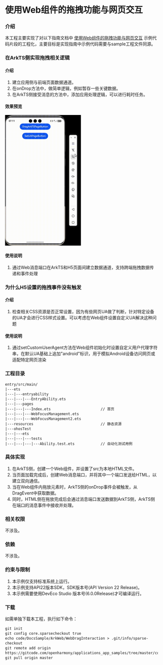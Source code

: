# 使用Web组件的拖拽功能与网页交互

### 介绍

本工程主要实现了对以下指南文档中 [使用Web组件的拖拽功能与网页交互](https://docs.openharmony.cn/pages/v6.0/zh-cn/application-dev/web/web_drag.md) 示例代码片段的工程化，主要目标是实现指南中示例代码需要与sample工程文件同源。

### 在ArkTS侧实现拖拽相关逻辑

#### 介绍

1. 建立应用侧与前端页面数据通道。
2. 在onDrop方法中，做简单逻辑，例如暂存一些关键数据。
3. 在ArkTS侧接受消息的方法中，添加应用处理逻辑，可以进行耗时任务。

#### 效果预览

<img src="screenshots/DragArkTSPage.gif" width="250">

#### 使用说明

1. 通过Web消息端口在ArkTS和H5页面间建立数据通道，支持跨端拖拽数据传递和事件处理

### 为什么H5设置的拖拽事件没有触发

#### 介绍

1. 检查相关CSS资源是否正常设置，因为有些网页UA做了判断，针对特定设备的UA才会进行CSS样式设置。可以考虑在Web组件设置自定义UA解决这种问题

#### 使用说明

1. 通过setCustomUserAgent方法在Web组件初始化时设置自定义用户代理字符串，在默认UA基础上追加"android"标识，用于模拟Android设备访问网页或适配特定网页渲染

### 工程目录

```
entry/src/main/
|---ets
|---|---entryability
|---|---|---EntryAbility.ets
|---|---pages
|---|---|---Index.ets						// 首页
|---|---|---WebFocusManagement.ets
|---|---|---WebFocusManagement2.ets
|---resources								// 静态资源
|---ohosTest
|---|---ets
|---|---|---tests
|---|---|---|---Ability.test.ets            // 自动化测试用例
```

### 具体实现

1. 在ArkTS侧，创建一个Web组件，并设置了src为本地HTML文件。
2. 当页面加载完成后，创建Web消息端口，并将其中一个端口发送给HTML，以建立双向通信。
3. 当在Web组件内拖放元素时，ArkTS侧的onDrop事件会被触发，从DragEvent中获取数据。
4. 同时，HTML侧在拖放完成后会通过消息端口发送数据到ArkTS侧，ArkTS侧在端口的消息事件中接收并处理。

### 相关权限

不涉及。

### 依赖

不涉及。

### 约束与限制

1. 本示例仅支持标准系统上运行。
2. 本示例支持API22版本SDK，SDK版本号(API Version 22 Release)。
3. 本示例需要使用DevEco Studio 版本号(6.0.0Release)才可编译运行。

### 下载

如需单独下载本工程，执行如下命令：

```
git init
git config core.sparsecheckout true
echo code/DocsSample/ArkWeb/WebDragInteraction > .git/info/sparse-checkout
git remote add origin https://gitcode.com/openharmony/applications_app_samples/tree/master/code/DocsSample/ArkWeb 
git pull origin master
```